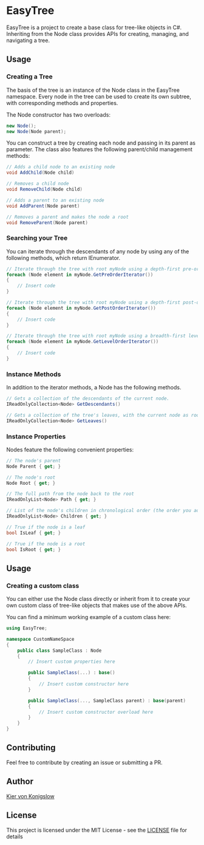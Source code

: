 # EasyTree

EasyTree is a project to create a base class for tree-like objects in C#. Inheriting from the Node class provides APIs for creating, managing, and navigating a tree.

## Usage

### Creating a Tree

The basis of the tree is an instance of the Node class in the EasyTree namespace. Every node in the tree can be used to create its own subtree, with corresponding methods and properties.

The Node constructor has two overloads:
```cs
new Node();
new Node(Node parent);
```

You can construct a tree by creating each node and passing in its parent as parameter. The class also features the following parent/child management methods:

```cs
// Adds a child node to an existing node
void AddChild(Node child)

// Removes a child node
void RemoveChild(Node child)

// Adds a parent to an existing node
void AddParent(Node parent)

// Removes a parent and makes the node a root
void RemoveParent(Node parent)
```

### Searching your Tree

You can iterate through the descendants of any node by using any of the following methods, which return IEnumerator<Node>.

```cs
// Iterate through the tree with root myNode using a depth-first pre-order search
foreach (Node element in myNode.GetPreOrderIterator())
{
    // Insert code
}

// Iterate through the tree with root myNode using a depth-first post-order search
foreach (Node element in myNode.GetPostOrderIterator())
{
    // Insert code
}

// Iterate through the tree with root myNode using a breadth-first level-order search
foreach (Node element in myNode.GetLevelOrderIterator())
{
    // Insert code
}
```

### Instance Methods

In addition to the iterator methods, a Node has the following methods.

```cs
// Gets a collection of the descendants of the current node.
IReadOnlyCollection<Node> GetDescendants()

// Gets a collection of the tree's leaves, with the current node as root.
IReadOnlyCollection<Node> GetLeaves()
```

### Instance Properties

Nodes feature the following convenient properties:
```cs
// The node's parent
Node Parent { get; }

// The node's root
Node Root { get; }

// The full path from the node back to the root
IReadOnlyList<Node> Path { get; }

// List of the node's children in chronological order (the order you added them)
IReadOnlyList<Node> Children { get; }

// True if the node is a leaf
bool IsLeaf { get; }

// True if the node is a root
bool IsRoot { get; }
```

## Usage

### Creating a custom class

You can either use the Node class directly or inherit from it to create your own custom class of tree-like objects that makes use of the above APIs.

You can find a minimum working example of a custom class here:

```cs
using EasyTree;

namespace CustomNameSpace
{
    public class SampleClass : Node
    {
        // Insert custom properties here

        public SampleClass(...) : base()
        {
            // Insert custom constructor here
        }

        public SampleClass(..., SampleClass parent) : base(parent)
        {
            // Insert custom constructor overload here
        }
    }
}
```

## Contributing

Feel free to contribute by creating an issue or submitting a PR.

## Author

[Kier von Konigslow](https://github.com/kvonkoni)

## License

This project is licensed under the MIT License - see the [LICENSE](LICENSE) file for details